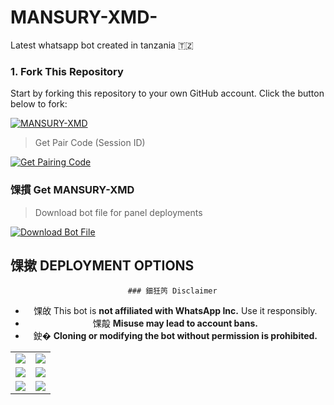 # MANSURY-XMD-
Latest whatsapp bot created in tanzania 🇹🇿 
### 1. Fork This Repository

Start by forking this repository to your own GitHub account. Click the button below to fork:

  <a href="https://github.com/Mansurynassoro/MANSURY-XMD-/fork"><img title="MANSURY-XMD" src="https://img.shields.io/badge/MANSURY-XMD XD-h?color=blue&style=for-the-badge&logo=stackshare"></a>

> Get Pair Code (Session ID)

<p align="left">  
<a href='https://sessio-02.onrender.com' target="_blank"><img alt='Get Pairing Code' src='https://img.shields.io/badge/Get%20Pairing%20Code-000000?style=for-the-badge&logo=codefactor&logoColor=white'/></a>  
</p>  

### 馃摜 Get MANSURY-XMD 

> Download bot file for panel deployments

[![Download Bot File](https://img.shields.io/badge/Download%20Bot-file-FF009D?style=for-the-badge&logo=github&logoColor=white)](https://github.com/Mansurynassoro/MANSURY-XMD-/archive/refs/heads/main.zip)

## 馃摗 DEPLOYMENT OPTIONS
<div align="center">
  <table>
    <tr>
      <td><a href="https://dashboard.heroku.com/new?template=https://github.com/Mansurynassoro/MANSURY-XMD" target="_blank"><img src="https://img.shields.io/badge/Heroku-430098?style=for-the-badge&logo=heroku&logoColor=white&labelColor=000000&color=00ffff"/></a></td>
      <td><a href="https://talkdrove.com" target="_blank"><img src="https://img.shields.io/badge/TalkDrove-6971FF?style=for-the-badge&logo=github&logoColor=white&labelColor=000000"/></a></td>
    </tr>
    <tr>
      <td><a href="https://github.com/Mansurynassoro/MANSURY-XMD-" target="_blank"><img src="https://img.shields.io/badge/Koyeb-FF009D?style=for-the-badge&logo=koyeb&logoColor=white&labelColor=000000"/></a></td>
      <td><a href="https://railway.app/new" target="_blank"><img src="https://img.shields.io/badge/Railway-FF8700?style=for-the-badge&logo=railway&logoColor=white&labelColor=000000"/></a></td>
    </tr>
    <tr>
      <td><a href="https://dashboard.render.com/web/new" target="_blank"><img src="https://img.shields.io/badge/Render-000000?style=for-the-badge&logo=render&logoColor=white&labelColor=000000&color=00ffaa"/></a></td>
      <td><a href="https://app.netlify.com/" target="_blank"><img src="https://img.shields.io/badge/Netlify-CC00FF?style=for-the-badge&logo=huggingface&logoColor=white&labelColor=000000"/></a></td
      
      ### 鈿狅笍 Disclaimer

- 馃敀 This bot is **not affiliated with WhatsApp Inc.** Use it responsibly.  
- 馃毃 **Misuse may lead to account bans.**  
- 鉂� **Cloning or modifying the bot without permission is prohibited.**

